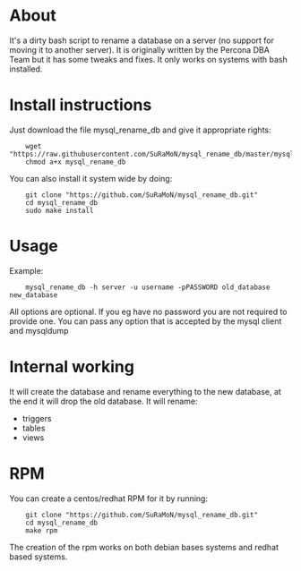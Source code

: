 
About
=====

It's a dirty bash script to rename a database on a server (no support for moving it to another server). It is originally written by the Percona DBA Team but it has some tweaks and fixes. It only works on systems with bash installed.

Install instructions
====================

Just download the file mysql_rename_db and give it appropriate rights:
```
    wget "https://raw.githubusercontent.com/SuRaMoN/mysql_rename_db/master/mysql_rename_db"
    chmod a+x mysql_rename_db
```

You can also install it system wide by doing:
```
    git clone "https://github.com/SuRaMoN/mysql_rename_db.git"
    cd mysql_rename_db
    sudo make install
```

Usage
=====

Example:
```
    mysql_rename_db -h server -u username -pPASSWORD old_database new_database
```

All options are optional. If you eg have no password you are not required to provide one. You can pass any option that is accepted by the mysql client and mysqldump

Internal working
================

It will create the database and rename everything to the new database, at the end it will drop the old database. It will rename:

 * triggers
 * tables
 * views

RPM
===

You can create a centos/redhat RPM for it by running:
```
    git clone "https://github.com/SuRaMoN/mysql_rename_db.git"
    cd mysql_rename_db
    make rpm
```
The creation of the rpm works on both debian bases systems and redhat based systems.